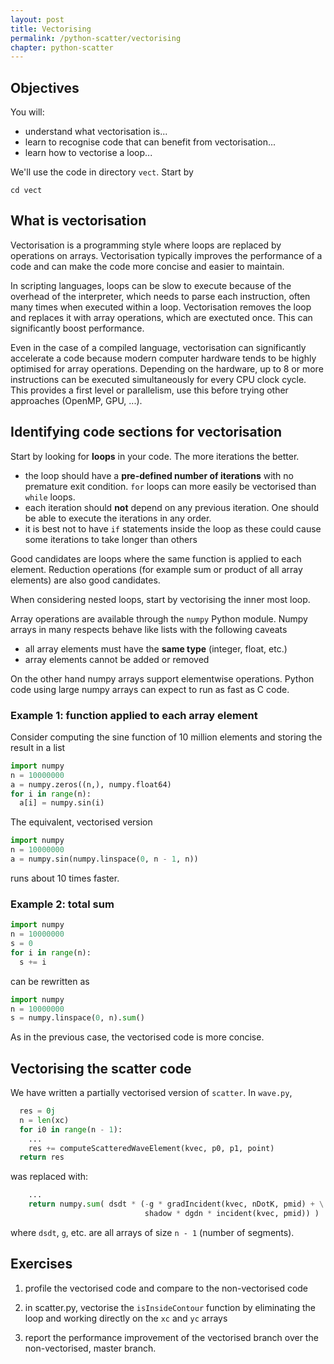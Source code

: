 ```yaml
---
layout: post
title: Vectorising
permalink: /python-scatter/vectorising
chapter: python-scatter
---
```



## Objectives

You will:

* understand what vectorisation is...
* learn to recognise code that can benefit from vectorisation...
* learn how to vectorise a loop...

We'll use the code in directory `vect`. Start by
```
cd vect
```

## What is vectorisation

Vectorisation is a programming style where loops are replaced by operations on arrays. Vectorisation typically improves the performance of a code and can make the code more concise and easier to maintain.

In scripting languages, loops can be slow to execute because of the overhead of the interpreter, which needs to parse each instruction, often many times when executed within a loop. Vectorisation removes the loop and replaces it with array operations, which are exectuted once. This can significantly boost performance. 

Even in the case of a compiled language, vectorisation can significantly accelerate a code because modern computer hardware tends to be highly optimised for array operations. Depending on the hardware, up to 8 or more instructions can be executed simultaneously for every CPU clock cycle. This provides a first level or parallelism, use this before trying other approaches (OpenMP, GPU, ...).

## Identifying code sections for vectorisation

Start by looking for **loops** in your code. The more iterations the better. 

 * the loop should have a **pre-defined number of iterations** with no premature exit condition. `for` loops can more easily be vectorised than `while` loops. 
 * each iteration should **not** depend on any previous iteration. One should be able to execute the iterations in any order.
 * it is best not to have `if` statements inside the loop as these could cause some iterations to take longer than others

Good candidates are loops where the same function is applied to each element. Reduction operations (for example sum or product of all array elements) are also good candidates. 

When considering nested loops, start by vectorising the inner most loop.

Array operations are available through the `numpy` Python module. Numpy arrays in many respects behave like lists with the following caveats

 * all array elements must have the **same type** (integer, float, etc.)
 * array elements cannot be added or removed

On the other hand numpy arrays support elementwise operations. Python code using large numpy arrays can expect to run as fast as C code. 

### Example 1: function applied to each array element

Consider computing the sine function of 10 million elements and storing the result in a list
```python
import numpy
n = 10000000
a = numpy.zeros((n,), numpy.float64)
for i in range(n):
  a[i] = numpy.sin(i)
```

The equivalent, vectorised version
```python
import numpy
n = 10000000
a = numpy.sin(numpy.linspace(0, n - 1, n))
```
runs about 10 times faster.

### Example 2: total sum

```python
import numpy
n = 10000000
s = 0
for i in range(n):
  s += i
```
can be rewritten as
```python
import numpy
n = 10000000
s = numpy.linspace(0, n).sum()
```
As in the previous case, the vectorised code is more concise.

## Vectorising the scatter code

We have written a partially vectorised version of `scatter`. In `wave.py`, 
```python
  res = 0j
  n = len(xc)
  for i0 in range(n - 1):
    ...
    res += computeScatteredWaveElement(kvec, p0, p1, point)
  return res
```
was replaced with:
```python
    ...
    return numpy.sum( dsdt * (-g * gradIncident(kvec, nDotK, pmid) + \
                              shadow * dgdn * incident(kvec, pmid)) )  
```
where `dsdt`, `g`, etc. are all arrays of size `n - 1` (number of segments). 


## Exercises

 1. profile the vectorised code and compare to the non-vectorised code

 2. in scatter.py, vectorise the `isInsideContour` function by eliminating the loop and working directly on the `xc` and `yc` arrays
 
 3. report the performance improvement of the vectorised branch over the non-vectorised, master branch. 


